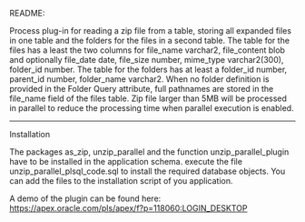 README:

Process plug-in for reading a zip file from a table, storing all expanded files 
in one table and the folders for the files in a second table.
The table for the files has a least the two columns for file_name varchar2, file_content blob
and optionally file_date date, file_size number, mime_type varchar2(300), folder_id number.
The table for the folders has at least a folder_id number, parent_id number, folder_name varchar2.
When no folder definition is provided in the Folder Query attribute, full pathnames are stored in the file_name field of the files table.
Zip file larger than 5MB will be processed in parallel to reduce the processing time when parallel execution is enabled.

----------
Installation 

The packages as_zip, unzip_parallel and the function unzip_parallel_plugin have to be installed in the application schema. 
execute the file unzip_parallel_plsql_code.sql to install the required database objects.
You can add the files to the installation script of you application.

A demo of the plugin can be found here:
https://apex.oracle.com/pls/apex/f?p=118060:LOGIN_DESKTOP
